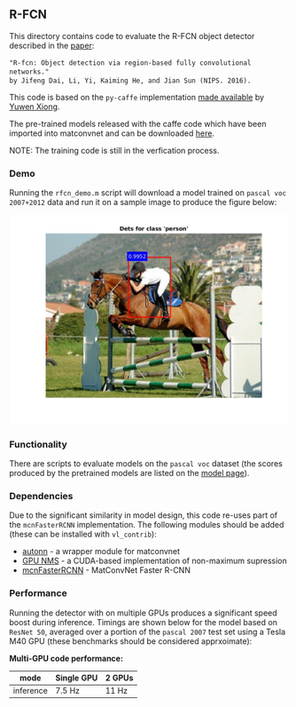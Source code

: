 R-FCN
---

This directory contains code to evaluate the R-FCN object detector 
described in the [paper](https://www.robots.ox.ac.uk/~vgg/rg/papers/dai16nips.pdf):

```
"R-fcn: Object detection via region-based fully convolutional networks."  
by Jifeng Dai, Li, Yi, Kaiming He, and Jian Sun (NIPS. 2016).
```

This code is based on the `py-caffe` implementation 
[made available](https://github.com/Orpine/py-R-FCN) by [Yuwen Xiong](https://github.com/Orpine).

The pre-trained models released with the caffe code which have been imported into matconvnet and 
can be downloaded [here](http://www.robots.ox.ac.uk/~albanie/models.html#r-fcn-models).

NOTE: The training code is still in the verfication process.

### Demo

Running the `rfcn_demo.m` script will download a model trained on `pascal voc 2007+2012` data and run it on a sample image to produce the figure below:

<img src="misc/frcn-demo-fig.jpg" width="600" />

### Functionality

There are scripts to evaluate models on the `pascal voc` dataset (the scores produced by the pretrained models are listed on the [model page](http://www.robots.ox.ac.uk/~albanie/models.html#r-fcn-models)).  

### Dependencies

Due to the significant similarity in model design, this code re-uses part of the `mcnFasterRCNN` implementation. The following modules should be added (these can be installed with `vl_contrib`):

* [autonn](https://github.com/vlfeat/autonn) - a wrapper module for matconvnet
* [GPU NMS](https://github.com/albanie/mcnNMS) - a CUDA-based implementation of non-maximum supression
* [mcnFasterRCNN](https://github.com/albanie/mcnFasterRCNN) - MatConvNet Faster R-CNN
  
### Performance

Running the detector with on multiple GPUs produces a significant speed boost during inference.  Timings are shown below for the model based on `ResNet 50`, averaged over a portion of the `pascal 2007` test set using a Tesla M40 GPU (these benchmarks should be considered apprxoimate):

**Multi-GPU code performance:**

| mode      | Single GPU | 2 GPUs   |
|-----------|-----------|-----------|
| inference | 7.5 Hz    | 11 Hz     |
